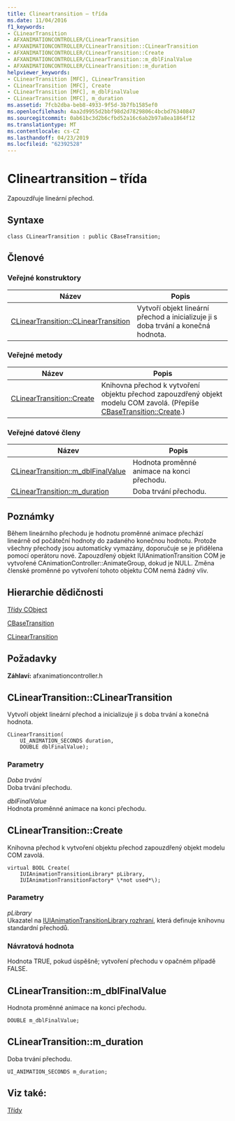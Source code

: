 ```yaml
---
title: Clineartransition – třída
ms.date: 11/04/2016
f1_keywords:
- CLinearTransition
- AFXANIMATIONCONTROLLER/CLinearTransition
- AFXANIMATIONCONTROLLER/CLinearTransition::CLinearTransition
- AFXANIMATIONCONTROLLER/CLinearTransition::Create
- AFXANIMATIONCONTROLLER/CLinearTransition::m_dblFinalValue
- AFXANIMATIONCONTROLLER/CLinearTransition::m_duration
helpviewer_keywords:
- CLinearTransition [MFC], CLinearTransition
- CLinearTransition [MFC], Create
- CLinearTransition [MFC], m_dblFinalValue
- CLinearTransition [MFC], m_duration
ms.assetid: 7fcb2dba-beb8-4933-9f5d-3b7fb1585ef0
ms.openlocfilehash: 4aa2d9955d2bbf98d2d7829806c4bcbd76340847
ms.sourcegitcommit: 0ab61bc3d2b6cfbd52a16c6ab2b97a8ea1864f12
ms.translationtype: MT
ms.contentlocale: cs-CZ
ms.lasthandoff: 04/23/2019
ms.locfileid: "62392528"
---
```

# <a name="clineartransition-class"></a>Clineartransition – třída

Zapouzdřuje lineární přechod.

## <a name="syntax"></a>Syntaxe

```
class CLinearTransition : public CBaseTransition;
```

## <a name="members"></a>Členové

### <a name="public-constructors"></a>Veřejné konstruktory

|Název|Popis|
|----------|-----------------|
|[CLinearTransition::CLinearTransition](#clineartransition)|Vytvoří objekt lineární přechod a inicializuje ji s doba trvání a konečná hodnota.|

### <a name="public-methods"></a>Veřejné metody

|Název|Popis|
|----------|-----------------|
|[CLinearTransition::Create](#create)|Knihovna přechod k vytvoření objektu přechod zapouzdřený objekt modelu COM zavolá. (Přepíše [CBaseTransition::Create](../../mfc/reference/cbasetransition-class.md#create).)|

### <a name="public-data-members"></a>Veřejné datové členy

|Název|Popis|
|----------|-----------------|
|[CLinearTransition::m_dblFinalValue](#m_dblfinalvalue)|Hodnota proměnné animace na konci přechodu.|
|[CLinearTransition::m_duration](#m_duration)|Doba trvání přechodu.|

## <a name="remarks"></a>Poznámky

Během lineárního přechodu je hodnotu proměnné animace přechází lineárně od počáteční hodnoty do zadaného konečnou hodnotu. Protože všechny přechody jsou automaticky vymazány, doporučuje se je přidělena pomocí operátoru nové. Zapouzdřený objekt IUIAnimationTransition COM je vytvořené CAnimationController::AnimateGroup, dokud je NULL. Změna členské proměnné po vytvoření tohoto objektu COM nemá žádný vliv.

## <a name="inheritance-hierarchy"></a>Hierarchie dědičnosti

[Třídy CObject](../../mfc/reference/cobject-class.md)

[CBaseTransition](../../mfc/reference/cbasetransition-class.md)

[CLinearTransition](../../mfc/reference/clineartransition-class.md)

## <a name="requirements"></a>Požadavky

**Záhlaví:** afxanimationcontroller.h

##  <a name="clineartransition"></a>  CLinearTransition::CLinearTransition

Vytvoří objekt lineární přechod a inicializuje ji s doba trvání a konečná hodnota.

```
CLinearTransition(
    UI_ANIMATION_SECONDS duration,
    DOUBLE dblFinalValue);
```

### <a name="parameters"></a>Parametry

*Doba trvání*<br/>
Doba trvání přechodu.

*dblFinalValue*<br/>
Hodnota proměnné animace na konci přechodu.

##  <a name="create"></a>  CLinearTransition::Create

Knihovna přechod k vytvoření objektu přechod zapouzdřený objekt modelu COM zavolá.

```
virtual BOOL Create(
    IUIAnimationTransitionLibrary* pLibrary,
    IUIAnimationTransitionFactory* \*not used*\);
```

### <a name="parameters"></a>Parametry

*pLibrary*<br/>
Ukazatel na [IUIAnimationTransitionLibrary rozhraní](/windows/desktop/api/uianimation/nn-uianimation-iuianimationtransitionlibrary), která definuje knihovnu standardní přechodů.

### <a name="return-value"></a>Návratová hodnota

Hodnota TRUE, pokud úspěšně; vytvoření přechodu v opačném případě FALSE.

##  <a name="m_dblfinalvalue"></a>  CLinearTransition::m_dblFinalValue

Hodnota proměnné animace na konci přechodu.

```
DOUBLE m_dblFinalValue;
```

##  <a name="m_duration"></a>  CLinearTransition::m_duration

Doba trvání přechodu.

```
UI_ANIMATION_SECONDS m_duration;
```

## <a name="see-also"></a>Viz také:

[Třídy](../../mfc/reference/mfc-classes.md)
